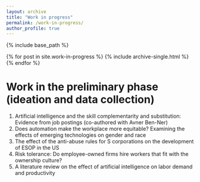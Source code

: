 ```yaml
---
layout: archive
title: "Work in progress"
permalink: /work-in-progress/
author_profile: true
---
```


{% include base_path %}


{% for post in site.work-in-progress %}
  {% include archive-single.html %}
{% endfor %}

# Work in the preliminary phase (ideation and data collection)

1. Artificial intelligence and the skill complementarity and substitution: Evidence from job postings (co-authored with Avner Ben-Ner)
2. Does automation make the workplace more equitable? Examining the effects of emerging technologies on gender and race
3. The effect of the anti-abuse rules for S corporations on the development of ESOP in the US
4. Risk tolerance: Do employee-owned firms hire workers that fit with the ownership culture?
5. A literature review on the effect of artificial intelligence on labor demand and productivity

